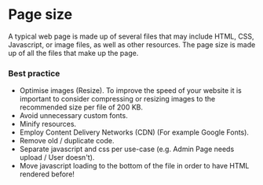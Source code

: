 # Page size
A typical web page is made up of several files that may include HTML, CSS, Javascript, or image files, as well as other resources. The page size is made up of all the files that make up the page.

### Best practice
* Optimise images (Resize). To improve the speed of your website it is important to consider compressing or resizing images to the recommended size per file of 200 KB.
* Avoid unnecessary custom fonts.
* Minify resources.
* Employ Content Delivery Networks (CDN) (For example Google Fonts).
* Remove old / duplicate code.
* Separate javascript and css per use-case (e.g. Admin Page needs upload / User doesn't).
* Move javascript loading to the bottom of the file in order to have HTML rendered before!